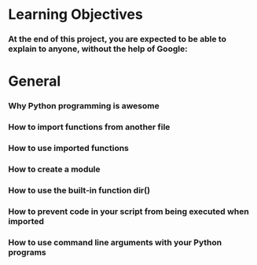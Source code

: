 # Learning Objectives
### At the end of this project, you are expected to be able to explain to anyone, without the help of Google:

# General
### Why Python programming is awesome
### How to import functions from another file
### How to use imported functions
### How to create a module
### How to use the built-in function dir()
### How to prevent code in your script from being executed when imported
### How to use command line arguments with your Python programs